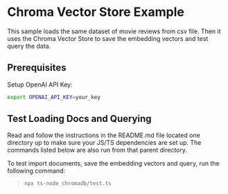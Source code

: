 # Chroma Vector Store Example

This sample loads the same dataset of movie reviews from csv file. Then it uses the Chroma Vector Store to save the embedding vectors and test query the data.

## Prerequisites

Setup OpenAI API Key:

```bash
export OPENAI_API_KEY=your_key
```

## Test Loading Docs and Querying

Read and follow the instructions in the README.md file located one directory up to make sure your JS/TS dependencies are set up. The commands listed below are also run from that parent directory.

To test import documents, save the embedding vectors and query, run the following command:

> `npx ts-node chromadb/test.ts`
